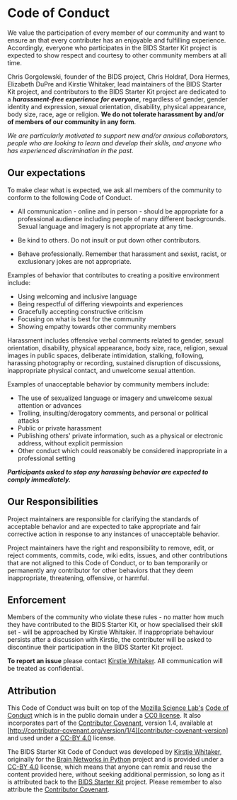 # Code of Conduct

We value the participation of every member of our community and want to ensure an that every contributer has an enjoyable and fulfilling experience. Accordingly, everyone who participates in the BIDS Starter Kit project is expected to show respect and courtesy to other community members at all time.

Chris Gorgolewski, founder of the BIDS project, Chris Holdraf, Dora Hermes, Elizabeth DuPre and Kirstie Whitaker, lead maintainers of the BIDS Starter Kit project, and contributors to the BIDS Starter Kit project are dedicated to a ***harassment-free experience for everyone***, regardless of gender, gender identity and expression, sexual orientation, disability, physical appearance, body size, race, age or religion. **We do not tolerate harassment by and/or of members of our community in any form**.

*We are particularly motivated to support new and/or anxious collaborators, people who are looking to learn and develop their skills, and anyone who has experienced discrimination in the past.*

## Our expectations

To make clear what is expected, we ask all members of the community to conform to the following Code of Conduct.

* All communication - online and in person - should be appropriate for a professional audience including people of many different backgrounds. Sexual language and imagery is not appropriate at any time.

* Be kind to others. Do not insult or put down other contributors.

* Behave professionally. Remember that harassment and sexist, racist, or exclusionary jokes are not appropriate.

Examples of behavior that contributes to creating a positive environment include:

* Using welcoming and inclusive language
* Being respectful of differing viewpoints and experiences
* Gracefully accepting constructive criticism
* Focusing on what is best for the community
* Showing empathy towards other community members

Harassment includes offensive verbal comments related to gender, sexual orientation, disability, physical appearance, body size, race, religion, sexual images in public spaces, deliberate intimidation, stalking, following, harassing photography or recording, sustained disruption of discussions, inappropriate physical contact, and unwelcome sexual attention.

Examples of unacceptable behavior by community members include:

* The use of sexualized language or imagery and unwelcome sexual attention or advances
* Trolling, insulting/derogatory comments, and personal or political attacks
* Public or private harassment
* Publishing others' private information, such as a physical or electronic address, without explicit permission
* Other conduct which could reasonably be considered inappropriate in a professional setting

***Participants asked to stop any harassing behavior are expected to comply immediately.***

## Our Responsibilities

Project maintainers are responsible for clarifying the standards of acceptable behavior and are expected to take appropriate and fair corrective action in response to any instances of unacceptable behavior.

Project maintainers have the right and responsibility to remove, edit, or reject comments, commits, code, wiki edits, issues, and other contributions that are not aligned to this Code of Conduct, or to ban temporarily or permanently any contributor for other behaviors that they deem inappropriate, threatening, offensive, or harmful.

## Enforcement

Members of the community who violate these rules - no matter how much they have contributed to the BIDS Starter Kit, or how specialised their skill set - will be approached by Kirstie Whitaker. If inappropriate behaviour persists after a discussion with Kirstie, the contributer will be asked to discontinue their participation in the BIDS Starter Kit project.

**To report an issue** please contact [Kirstie Whitaker][kirstie-github]. All communication will be treated as confidential.

## Attribution

This Code of Conduct was built on top of the [Mozilla Science Lab's][mozilla-science-home] [Code of Conduct][mozilla-science-coc] which is in the public domain under a [CC0 license][cc0-link]. It also incorporates part of the [Contributor Covenant][contributor-covenant-home], version 1.4, available at [http://contributor-covenant.org/version/1/4][contributor-covenant-version] and used under a [CC-BY 4.0][ccby-link] license.

The BIDS Starter Kit Code of Conduct was developed by [Kirstie Whitaker][kirstie-github], originally for the [Brain Networks in Python][bnip-repo] project and is provided under a [CC-BY 4.0][ccby-link] license, which means that anyone can remix and reuse the content provided here, without seeking additional permission, so long as it is attributed back to the [BIDS Starter Kit][bsk-repo] project. Please remember to also attribute the [Contributor Covenant][contributor-covenant-home].


[contributor-covenant-home]: http://contributor-covenant.org
[contributor-covenant-version]: http://contributor-covenant.org/version/1/4
[ccby-link]: https://creativecommons.org/licenses/by/4.0
[cc0-link]: https://creativecommons.org/publicdomain/zero/1.0
[kirstie-github]: https://github.com/kirstiejane
[bnip-repo]: https://github.com/WhitakerLab/BrainNetworksInPython
[bsk-repo]: https://github.com/INCF/bids-starter-kit
[mozilla-science-home]: https://science.mozilla.org/
[mozilla-science-coc]: https://github.com/mozillascience/code_of_conduct
